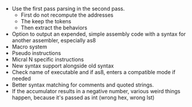 - Use the first pass parsing in the second pass.
  - First do not recompute the addresses
  - The keep the tokens
  - Then extract the behaviors
- Option to output an expended, simple assembly code with a syntax for another assembler, especially as8
- Macro system
- Pseudo instructions
- Micral N specific instructions
- New syntax support alongside old syntax
- Check name of executable and if as8, enters a compatible mode if needed
- Better syntax matching for comments and quoted strings.
- If the accumulator results in a negative number, various weird things happen, because it's passed as int (wrong hex, wrong lst)
